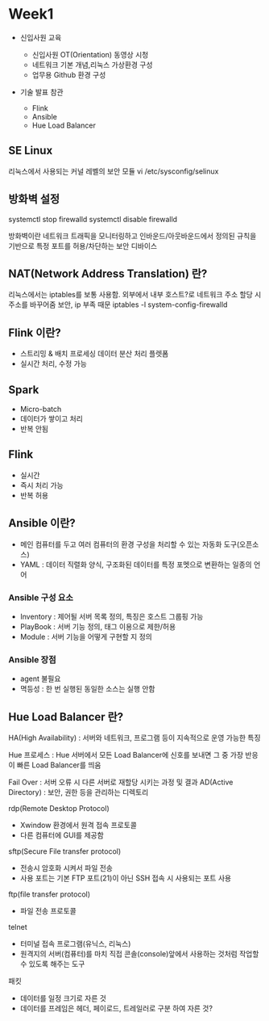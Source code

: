 # Week1

* 신입사원 교육
  + 신입사원 OT(Orientation) 동영상 시청
  + 네트워크 기본 개념,리눅스 가상환경 구성
  + 업무용 Github 환경 구성

* 기술 발표 참관
  * Flink
  * Ansible
  * Hue Load Balancer

## SE Linux
리눅스에서 사용되는 커널 레벨의 보안 모듈
vi /etc/sysconfig/selinux

## 방화벽 설정
systemctl stop firewalld
systemctl disable firewalld

방화벽이란 네트워크 트래픽을 모니터링하고 인바운드/아웃바운드에서
정의된 규칙을 기반으로 특정 포트를 허용/차단하는 보안 디바이스

## NAT(Network Address Translation) 란?
리눅스에서는 iptables를 보통 사용함.
외부에서 내부 호스트?로 네트워크 주소 할당 시 주소를 바꾸어줌
보안, ip 부족 때문
iptables -l
system-config-firewalld

## Flink 이란?
- 스트리밍 & 배치 프로세싱 데이터 분산 처리 플렛폼
- 실시간 처리, 수정 가능

## Spark
- Micro-batch
- 데이터가 쌓이고 처리
- 반복 안됨

## Flink
- 실시간
- 즉시 처리 가능
- 반복 허용

## Ansible 이란?
- 메인 컴퓨터를 두고 여러 컴퓨터의 환경 구성을 처리할 수
있는 자동화 도구(오픈소스)
- YAML : 데이터 직렬화 양식, 구조화된 데이터를 특정
포멧으로 변환하는 일종의 언어

### Ansible 구성 요소
- Inventory : 제어될 서버 목록 정의, 특징은 호스트
그룹핑 가능
- PlayBook : 서버 기능 정의, 태그 이용으로 제한/허용
- Module : 서버 기능을 어떻게 구현할 지 정의

### Ansible 장점
- agent 불필요
- 멱등성 : 한 번 실행된 동일한 소스는 실행 안함

## Hue Load Balancer 란?
HA(High Availability) : 서버와 네트워크, 프로그램 등이
지속적으로 운영 가능한 특징

Hue 프로세스 : Hue 서버에서 모든 Load Balancer에 신호를
보내면 그 중 가장 반응이 빠른 Load Balancer를 띄움

Fail Over : 서버 오류 시 다른 서버로 재할당 시키는 과정 및 결과
AD(Active Directory) : 보안, 권한 등을 관리하는 디렉토리

rdp(Remote Desktop Protocol)
- Xwindow 환경에서 원격 접속 프로토콜
- 다른 컴퓨터에 GUI를 제공함

sftp(Secure File transfer protocol)
- 전송시 암호화 시켜서 파일 전송
- 사용 포트는 기본 FTP 포트(21)이 아닌 SSH 접속 시 사용되는
포트 사용

ftp(file transfer protocol)
 - 파일 전송 프로토콜

telnet
 - 터미널 접속 프로그램(유닉스, 리눅스)
 - 원격지의 서버(컴퓨터)를 마치 직접 콘솔(console)앞에서 사용하는 것처럼 작업할 수 있도록 해주는 도구

패킷
 - 데이터를 일정 크기로 자른 것
 - 데이터를 프레임은 헤더, 페이로드, 트레일러로 구분 하여 자른 것?
 